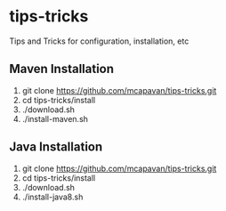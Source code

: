 # tips-tricks
Tips and Tricks for configuration, installation, etc

## Maven Installation

1. git clone https://github.com/mcapavan/tips-tricks.git
2. cd tips-tricks/install
3. ./download.sh
4. ./install-maven.sh

 
## Java Installation

1. git clone https://github.com/mcapavan/tips-tricks.git
2. cd tips-tricks/install
3. ./download.sh
4. ./install-java8.sh
